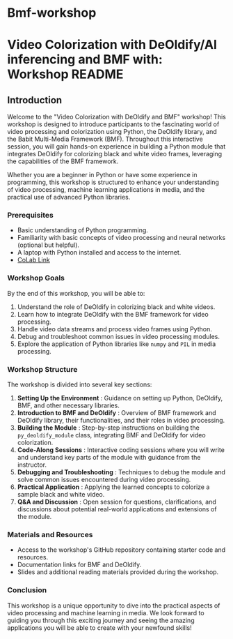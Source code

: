 # Bmf-workshop


# Video Colorization with DeOldify/AI inferencing and BMF with: Workshop README

## Introduction

Welcome to the "Video Colorization with DeOldify and BMF" workshop! This workshop is designed to introduce participants to the fascinating world of video processing and colorization using Python, the DeOldify library, and the Babit Multi-Media Framework (BMF). Throughout this interactive session, you will gain hands-on experience in building a Python module that integrates DeOldify for colorizing black and white video frames, leveraging the capabilities of the BMF framework.

Whether you are a beginner in Python or have some experience in programming, this workshop is structured to enhance your understanding of video processing, machine learning applications in media, and the practical use of advanced Python libraries.

### Prerequisites

* Basic understanding of Python programming.
* Familiarity with basic concepts of video processing and neural networks (optional but helpful).
* A laptop with Python installed and access to the internet.
* [CoLab Link](URLhttps://colab.research.google.com/drive/1stpomzQV3fLicyCKrPVzVMREd5Rvad_-?usp=sharing)

### Workshop Goals

By the end of this workshop, you will be able to:

1. Understand the role of DeOldify in colorizing black and white videos.
2. Learn how to integrate DeOldify with the BMF framework for video processing.
3. Handle video data streams and process video frames using Python.
4. Debug and troubleshoot common issues in video processing modules.
5. Explore the application of Python libraries like `numpy` and `PIL` in media processing.

### Workshop Structure

The workshop is divided into several key sections:

1. **Setting Up the Environment** : Guidance on setting up Python, DeOldify, BMF, and other necessary libraries.
2. **Introduction to BMF and DeOldify** : Overview of BMF framework and DeOldify library, their functionalities, and their roles in video processing.
3. **Building the Module** : Step-by-step instructions on building the `py_deoldify_module` class, integrating BMF and DeOldify for video colorization.
4. **Code-Along Sessions** : Interactive coding sessions where you will write and understand key parts of the module with guidance from the instructor.
5. **Debugging and Troubleshooting** : Techniques to debug the module and solve common issues encountered during video processing.
6. **Practical Application** : Applying the learned concepts to colorize a sample black and white video.
7. **Q&A and Discussion** : Open session for questions, clarifications, and discussions about potential real-world applications and extensions of the module.

### Materials and Resources

* Access to the workshop's GitHub repository containing starter code and resources.
* Documentation links for BMF and DeOldify.
* Slides and additional reading materials provided during the workshop.

### Conclusion

This workshop is a unique opportunity to dive into the practical aspects of video processing and machine learning in media. We look forward to guiding you through this exciting journey and seeing the amazing applications you will be able to create with your newfound skills!
